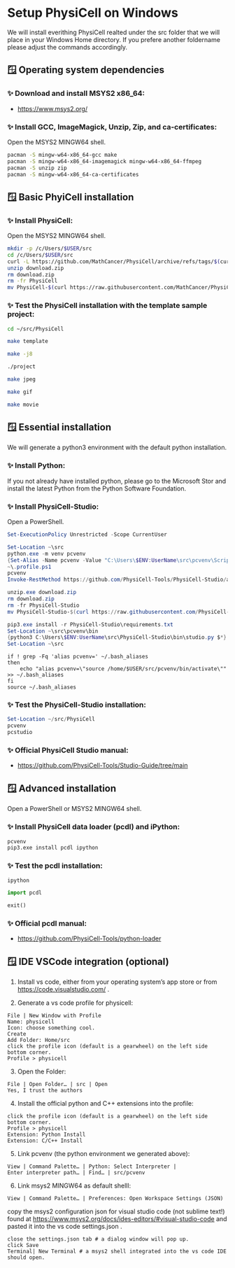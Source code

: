 # Setup PhysiCell on Windows

We will install everithing PhysiCell realted under the src folder that we will place in your Windows Home directory.
If you prefere another foldername please adjust the commands accordingly.

## &#x1FA9F; Operating system dependencies

### &#x2728; Download and install MSYS2 x86_64:

+ https://www.msys2.org/

### &#x2728; Install GCC, ImageMagick, Unzip, Zip, and ca-certificates:

Open the MSYS2 MINGW64 shell.

```bash
pacman -S mingw-w64-x86_64-gcc make
pacman -S mingw-w64-x86_64-imagemagick mingw-w64-x86_64-ffmpeg
pacman -S unzip zip
pacman -S mingw-w64-x86_64-ca-certificates
```


## &#x1FA9F; Basic PhyiCell installation

### &#x2728; Install PhysiCell:

Open the MSYS2 MINGW64 shell.

```bash
mkdir -p /c/Users/$USER/src
cd /c/Users/$USER/src
curl -L https://github.com/MathCancer/PhysiCell/archive/refs/tags/$(curl https://raw.githubusercontent.com/MathCancer/PhysiCell/master/VERSION.txt).zip > download.zip
unzip download.zip
rm download.zip
rm -fr PhysiCell
mv PhysiCell-$(curl https://raw.githubusercontent.com/MathCancer/PhysiCell/master/VERSION.txt) PhysiCell
```

### &#x2728; Test the PhysiCell installation with the template sample project:

```bash
cd ~/src/PhysiCell
```
```bash
make template
```
```bash
make -j8
```
```bash
./project
```
```bash
make jpeg
```
```bash
make gif
```
```bash
make movie
```


## &#x1FA9F; Essential installation

We will generate a python3 environment with the default python installation.

### &#x2728; Install Python:

If you not already have installed python, please go to the Microsoft Stor and install the latest Python from the Python Software Foundation.
 
### &#x2728; Install PhysiCell-Studio:

Open a PowerShell.

```powershell
Set-ExecutionPolicy Unrestricted -Scope CurrentUser
```

```powershell
Set-Location ~\src
python.exe -m venv pcvenv
{Set-Alias -Name pcvenv -Value "C:\Users\$ENV:UserName\src\pcvenv\Scripts\Activate.ps1"} >> ~\.profile.ps1
~\.profile.ps1
pcvenv
Invoke-RestMethod https://github.com/PhysiCell-Tools/PhysiCell-Studio/archive/refs/tags/v$(Invoke-RestMethod https://raw.githubusercontent.com/PhysiCell-Tools/PhysiCell-Studio/refs/heads/main/VERSION.txt).zip > download.zip

unzip.exe download.zip                                                              
rm download.zip                                                                 
rm -fr PhysiCell-Studio                                                         
mv PhysiCell-Studio-$(curl https://raw.githubusercontent.com/PhysiCell-Tools/PhysiCell-Studio/refs/heads/main/VERSION.txt) PhysiCell-Studio

pip3.exe install -r PhysiCell-Studio\requirements.txt
Set-Location ~\src\pcvenv\bin
{python3 C:\Users\$ENV:UserName\src\PhysiCell-Studio\bin\studio.py $*} > pcstudio.exe
Set-Location ~\src
```

```
if ! grep -Fq 'alias pcvenv=' ~/.bash_aliases                                  
then                                                                            
    echo "alias pcvenv=\"source /home/$USER/src/pcvenv/bin/activate\"" >> ~/.bash_aliases
fi                                                                              
source ~/.bash_aliases                                                          
```

### &#x2728; Test the PhysiCell-Studio installation:

```powershell
Set-Location ~/src/PhysiCell
pcvenv
pcstudio
```

### &#x2728; Official PhysiCell Studio manual:

+ https://github.com/PhysiCell-Tools/Studio-Guide/tree/main



## &#x1FA9F; Advanced installation

Open a PowerShell or MSYS2 MINGW64 shell.

### &#x2728; Install PhysiCell data loader (pcdl) and iPython:

```bash
pcvenv
pip3.exe install pcdl ipython
```
### &#x2728; Test the pcdl installation:

```bash
ipython
```
```python
import pcdl
```
```python
exit()
```

### &#x2728; Official pcdl manual:

+ https://github.com/PhysiCell-Tools/python-loader



## &#x1FA9F; IDE VSCode integration (optional)

1. Install vs code, either from your operating system’s app store or from https://code.visualstudio.com/ .

2. Generate a vs code profile for physicell:

```
File | New Window with Profile
Name: physicell
Icon: choose something cool.
Create
Add Folder: Home/src
click the profile icon (default is a gearwheel) on the left side bottom corner.
Profile > physicell
```

3. Open the Folder:

```
File | Open Folder… | src | Open
Yes, I trust the authors
```

4. Install the official python and C++ extensions into the profile:

```
click the profile icon (default is a gearwheel) on the left side bottom corner.
Profile > physicell
Extension: Python Install
Extension: C/C++ Install
```

5. Link pcvenv (the python environment we generated above):

```
View | Command Palette… | Python: Select Interpreter |
Enter interpreter path… | Find… | src/pcvenv
```

6. Link msys2 MINGW64 as default shelll:

```
View | Command Palette… | Preferences: Open Workspace Settings (JSON)
```

copy the msys2 configuration json for visual studio code (not sublime text!) found at  https://www.msys2.org/docs/ides-editors/#visual-studio-code and pasted it into the vs code settings.json .

```
close the settings.json tab # a dialog window will pop up.
click Save
Terminal| New Terminal # a msys2 shell integrated into the vs code IDE should open.
```
